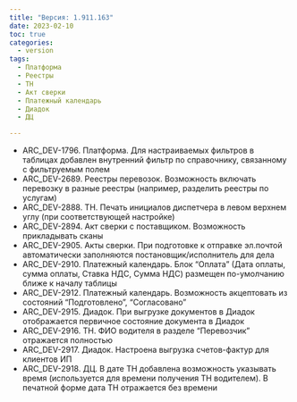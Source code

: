 ```yaml
---
title: "Версия: 1.911.163"
date: 2023-02-10
toc: true
categories:
  - version
tags:
  - Платформа
  - Реестры
  - ТН
  - Акт сверки
  - Платежный календарь
  - Диадок
  - ДЦ

---
```


-   ARC_DEV-1796. Платформа. Для настраиваемых фильтров в таблицах добавлен внутренний фильтр по справочнику, связанному с фильтруемым полем
-   ARC_DEV-2689. Реестры перевозок. Возможность включать перевозку в разные реестры (например, разделить реестры по услугам)
-   ARC_DEV-2888. ТН. Печать инициалов диспетчера в левом верхнем углу (при соответствующей настройке)
-   ARC_DEV-2894. Акт сверки с поставщиком. Возможность прикладывать сканы
-   ARC_DEV-2905. Акты сверки. При подготовке к отправке эл.почтой автоматически заполняются постановщик/исполнитель для дела
-   ARC_DEV-2910. Платежный календарь. Блок “Оплата” (Дата оплаты, сумма оплаты, Ставка НДС, Сумма НДС) размещен по-умолчанию ближе к началу таблицы
-   ARC_DEV-2912. Платежный календарь. Возможность акцептовать из состояний “Подготовлено”, “Согласовано”
-   ARC_DEV-2915. Диадок. При выгрузке документов в Диадок отображается первичное состояние документа в Диадок
-   ARC_DEV-2916. ТН. ФИО водителя в разделе “Перевозчик” отражается полностью
-   ARC_DEV-2917. Диадок. Настроена выгрузка счетов-фактур для клиентов ИП
-   ARC_DEV-2918. ДЦ. В дате ТН добавлена возможность указывать время (используется для времени получения ТН водителем). В печатной форме дата ТН отражается без времени
